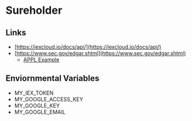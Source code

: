# Sureholder

## Links

* [https://iexcloud.io/docs/api/](https://iexcloud.io/docs/api/)
* [https://www.sec.gov/edgar.shtml](https://www.sec.gov/edgar.shtml)
  - [APPL Example](https://www.sec.gov/cgi-bin/browse-edgar?action=getcompany&CIK=0000320193&owner=exclude&count=40)

## Enviornmental Variables

* MY_IEX_TOKEN
* MY_GOOGLE_ACCESS_KEY
* MY_GOOGLE_KEY
* MY_GOOGLE_EMAIL